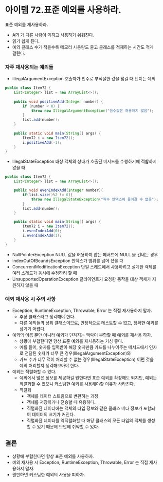 # 아이템 72.표준 예외를 사용하라.

표준 예외를 재사용하라. 
- API 가 다른 사람이 익히고 사용하기 쉬워진다. 
- 읽기 쉽게 된다. 
- 예외 클래스 수가 적을수록 메모리 사용량도 줄고 클래스를 적재하는 시간도 적게 걸린다.

### 자주 재사용되는 예외들 
- IllegalArgumentException
    호출자가 인수로 부적절한 값을 넘길 때 던지는 예외
~~~java
public class Item72 {
    List<Integer> list = new ArrayList<>();
    
    public void positiveAdd(Integer number) {
        if (number < 0) {
            throw new IllegalArgumentException("음수값은 허용하지 않음");
        }
        list.add(number);
    }
    
    public static void main(String[] args) {
        Item72 i = new Item72();
        i.positiveAdd(-1);
    }
}
~~~
- IllegalStateException
    대상 객체의 상태가 호출된 메서드를 수행하기에 적합하지 않을 때 
~~~java
public class Item72 {
    List<Integer> list = new ArrayList<>();

    public void evenIndexAdd(Integer number){
        if(list.size()%2 != 0){
            throw new IllegalStateException("짝수 인덱스에 들어갈 수 없음");
        }
        list.add(number);
    }

    public static void main(String[] args) {
        Item72 i = new Item72();
        i.evenIndexAdd(0);
        i.evenIndexAdd(1);
    }
}
~~~
- NullPointerException 
    NULL 값을 허용하지 않는 메서드에 NULL 을 건네는 경우
- IndexOutOfBoundsException
    인덱스가 범위를 넘어 섰을 때
- ConcurrentModificationException
    단일 스레드에서 사용하려고 설계한 객체를 여러 스레드가 동시에 수정하려 할 때 
- UnsupportedOperationException
    클라이언트가 요청한 동작을 대상 객체가 지원하지 않을 때 

### 예외 재사용 시 주의 사항 
- Exception, RuntimeException, Throwable, Error 는 직접 재사용하지 말자.
  - 추상 클래스라고 생각해야 한다. 
  - 다른 예외들의 상위 클래스이므로, 안정적으로 테스트할 수 없고, 정확한 예외를 넘기기 어렵다. 
- 예외의 이름 뿐만 아니라 예외가 던져지는 맥락이 부합할 때 예외를 재사용 하자. 
  - 상황에 부합한다면 항상 표준 예외를 재사용하는 거싱 좋다. 
  - 예를 들어, 숫자를 입력받아 해당 숫자만큼 카드를 나누어주는 메서드에서 인자로 전달된 숫자가 너무 큰 경우(IllegalArgumentException)와
  - 카드 수가 너무 적어 처리할 수 없는 경우(IllegalStateException) 어떤 것을 예외 처리할지 생각해보아야 한다. 
- 예외는 직렬화할 수 있다. 
  - 예외에서 많은 정보를 제공하길 원한다면 표준 예외를 확장해도 되지만, 예외는 직렬화할 수 있으니 커스텀한 예외를 사용해야할 이유가 사라진다. 
  - 직렬화 
    - 객체를 데이터 스트림으로 변환하는 과정 
    - 객체를 저장하거나 전송할 때 유용하다. 
    - 직렬화된 데이터에는 객체의 타입 정보와 같은 클래스 메타 정보가 포함되어 데이터의 크기가 커진다.  
    - 직렬화된 데이터를 역직렬화할 때 해당 클래스의 모든 타입의 객체를 생성할 수 있기 때문에 보안에 취약할 수 있다. 
## 결론 
- 상황에 부합한다면 항상 표준 예외를 사용하자. 
- 예외 재사용 시 Exception, RuntimeException, Throwable, Error 는 직접 재사용하지 말자.
- 웬만하면 커스텀한 예외의 사용을 피하자. 